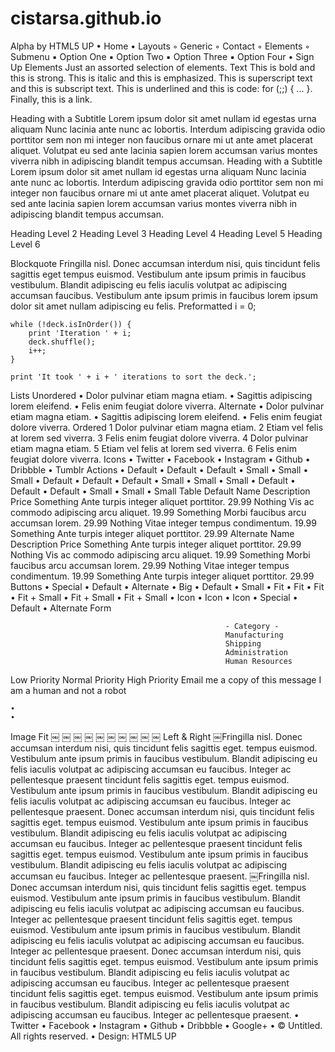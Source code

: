 # cistarsa.github.io
Alpha by HTML5 UP
	•	Home
	•	Layouts
	◦	Generic
	◦	Contact
	◦	Elements
	◦	Submenu
	▪	Option One
	▪	Option Two
	▪	Option Three
	▪	Option Four
	•	Sign Up
Elements
Just an assorted selection of elements.
Text
This is bold and this is strong. This is italic and this is emphasized. This is superscript text and this is subscript text. This is underlined and this is code: for (;;) { ... }. Finally, this is a link.

Heading with a Subtitle
Lorem ipsum dolor sit amet nullam id egestas urna aliquam
Nunc lacinia ante nunc ac lobortis. Interdum adipiscing gravida odio porttitor sem non mi integer non faucibus ornare mi ut ante amet placerat aliquet. Volutpat eu sed ante lacinia sapien lorem accumsan varius montes viverra nibh in adipiscing blandit tempus accumsan.
Heading with a Subtitle
Lorem ipsum dolor sit amet nullam id egestas urna aliquam
Nunc lacinia ante nunc ac lobortis. Interdum adipiscing gravida odio porttitor sem non mi integer non faucibus ornare mi ut ante amet placerat aliquet. Volutpat eu sed ante lacinia sapien lorem accumsan varius montes viverra nibh in adipiscing blandit tempus accumsan.

Heading Level 2
Heading Level 3
Heading Level 4
Heading Level 5
Heading Level 6

Blockquote
Fringilla nisl. Donec accumsan interdum nisi, quis tincidunt felis sagittis eget tempus euismod. Vestibulum ante ipsum primis in faucibus vestibulum. Blandit adipiscing eu felis iaculis volutpat ac adipiscing accumsan faucibus. Vestibulum ante ipsum primis in faucibus lorem ipsum dolor sit amet nullam adipiscing eu felis.
Preformatted
i = 0;

	while (!deck.isInOrder()) {
	    print 'Iteration ' + i;
	    deck.shuffle();
	    i++;
	}

	print 'It took ' + i + ' iterations to sort the deck.';
	
Lists
Unordered
	•	Dolor pulvinar etiam magna etiam.
	•	Sagittis adipiscing lorem eleifend.
	•	Felis enim feugiat dolore viverra.
Alternate
	•	Dolor pulvinar etiam magna etiam.
	•	Sagittis adipiscing lorem eleifend.
	•	Felis enim feugiat dolore viverra.
Ordered
	1	Dolor pulvinar etiam magna etiam.
	2	Etiam vel felis at lorem sed viverra.
	3	Felis enim feugiat dolore viverra.
	4	Dolor pulvinar etiam magna etiam.
	5	Etiam vel felis at lorem sed viverra.
	6	Felis enim feugiat dolore viverra.
Icons
	•	Twitter
	•	Facebook
	•	Instagram
	•	Github
	•	Dribbble
	•	Tumblr
Actions
	•	Default
	•	Default
	•	Default
	•	Small
	•	Small
	•	Small
	•	Default
	•	Default
	•	Default
	•	Small
	•	Small
	•	Small
	•	Default
	•	Default
	•	Default
	•	Small
	•	Small
	•	Small
Table
Default
Name
Description
Price
Something
Ante turpis integer aliquet porttitor.
29.99
Nothing
Vis ac commodo adipiscing arcu aliquet.
19.99
Something
Morbi faucibus arcu accumsan lorem.
29.99
Nothing
Vitae integer tempus condimentum.
19.99
Something
Ante turpis integer aliquet porttitor.
29.99
Alternate
Name
Description
Price
Something
Ante turpis integer aliquet porttitor.
29.99
Nothing
Vis ac commodo adipiscing arcu aliquet.
19.99
Something
Morbi faucibus arcu accumsan lorem.
29.99
Nothing
Vitae integer tempus condimentum.
19.99
Something
Ante turpis integer aliquet porttitor.
29.99
Buttons
	•	Special
	•	Default
	•	Alternate
	•	Big
	•	Default
	•	Small
	•	Fit
	•	Fit
	•	Fit
	•	Fit + Small
	•	Fit + Small
	•	Fit + Small
	•	Icon
	•	Icon
	•	Icon
	•	Special
	•	Default
	•	Alternate
Form


													- Category -
													Manufacturing
													Shipping
													Administration
													Human Resources
												
Low Priority
Normal Priority
High Priority
Email me a copy of this message
I am a human and not a robot

	•	
	•	



Image
Fit
￼
￼
￼
￼
￼
￼
￼
￼
￼
￼
Left & Right
￼Fringilla nisl. Donec accumsan interdum nisi, quis tincidunt felis sagittis eget. tempus euismod. Vestibulum ante ipsum primis in faucibus vestibulum. Blandit adipiscing eu felis iaculis volutpat ac adipiscing accumsan eu faucibus. Integer ac pellentesque praesent tincidunt felis sagittis eget. tempus euismod. Vestibulum ante ipsum primis in faucibus vestibulum. Blandit adipiscing eu felis iaculis volutpat ac adipiscing accumsan eu faucibus. Integer ac pellentesque praesent. Donec accumsan interdum nisi, quis tincidunt felis sagittis eget. tempus euismod. Vestibulum ante ipsum primis in faucibus vestibulum. Blandit adipiscing eu felis iaculis volutpat ac adipiscing accumsan eu faucibus. Integer ac pellentesque praesent tincidunt felis sagittis eget. tempus euismod. Vestibulum ante ipsum primis in faucibus vestibulum. Blandit adipiscing eu felis iaculis volutpat ac adipiscing accumsan eu faucibus. Integer ac pellentesque praesent.
￼Fringilla nisl. Donec accumsan interdum nisi, quis tincidunt felis sagittis eget. tempus euismod. Vestibulum ante ipsum primis in faucibus vestibulum. Blandit adipiscing eu felis iaculis volutpat ac adipiscing accumsan eu faucibus. Integer ac pellentesque praesent tincidunt felis sagittis eget. tempus euismod. Vestibulum ante ipsum primis in faucibus vestibulum. Blandit adipiscing eu felis iaculis volutpat ac adipiscing accumsan eu faucibus. Integer ac pellentesque praesent. Donec accumsan interdum nisi, quis tincidunt felis sagittis eget. tempus euismod. Vestibulum ante ipsum primis in faucibus vestibulum. Blandit adipiscing eu felis iaculis volutpat ac adipiscing accumsan eu faucibus. Integer ac pellentesque praesent tincidunt felis sagittis eget. tempus euismod. Vestibulum ante ipsum primis in faucibus vestibulum. Blandit adipiscing eu felis iaculis volutpat ac adipiscing accumsan eu faucibus. Integer ac pellentesque praesent.
	•	Twitter
	•	Facebook
	•	Instagram
	•	Github
	•	Dribbble
	•	Google+
	•	© Untitled. All rights reserved.
	•	Design: HTML5 UP
